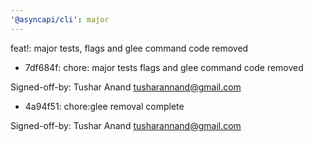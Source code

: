 ```yaml
---
'@asyncapi/cli': major
---
```


feat!: major tests, flags and glee command code removed

- 7df684f: chore: major tests flags and glee command code removed

Signed-off-by: Tushar Anand <tusharannand@gmail.com>
- 4a94f51: chore:glee removal complete

Signed-off-by: Tushar Anand <tusharannand@gmail.com>


